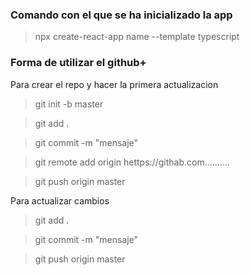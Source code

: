 ### Comando con el que se ha inicializado la app

>npx create-react-app name --template typescript

### Forma de utilizar el github+
Para crear el repo y hacer la primera actualizacion
>git init -b master

>git add .

>git commit -m "mensaje"

>git remote add origin  hettps://githab.com..........

>git push origin master

Para actualizar cambios
>git add .

>git commit -m "mensaje"

>git push origin master


